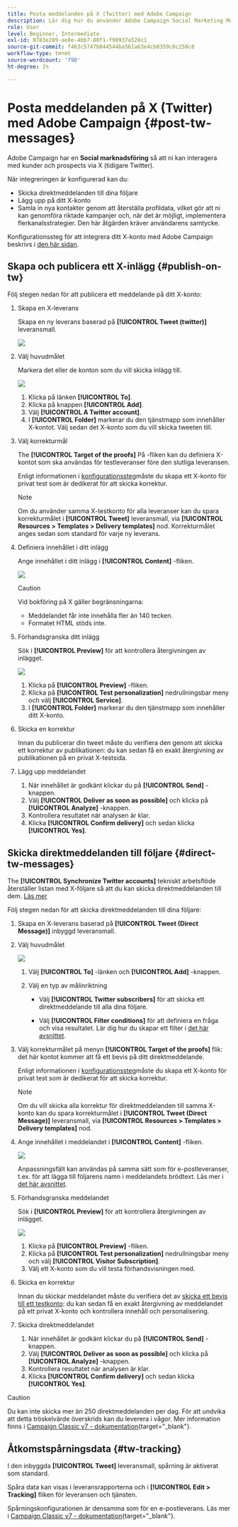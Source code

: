 ```yaml
---
title: Posta meddelanden på X (Twitter) med Adobe Campaign
description: Lär dig hur du använder Adobe Campaign Social Marketing Module för att skicka meddelanden på X (tidigare Twitter) och skicka direktmeddelanden till dina följare
role: User
level: Beginner, Intermediate
exl-id: 0783e289-ae8e-4bb7-80f1-f90937a528c1
source-git-commit: f463c5747b844544ba561a63e4cb0359c0c258c8
workflow-type: tm+mt
source-wordcount: '798'
ht-degree: 1%

---
```



# Posta meddelanden på X (Twitter) med Adobe Campaign {#post-tw-messages}

Adobe Campaign har en **Social marknadsföring** så att ni kan interagera med kunder och prospects via X (tidigare Twitter).

När integreringen är konfigurerad kan du:

* Skicka direktmeddelanden till dina följare
* Lägg upp på ditt X-konto
* Samla in nya kontakter genom att återställa profildata, vilket gör att ni kan genomföra riktade kampanjer och, när det är möjligt, implementera flerkanalsstrategier. Den här åtgärden kräver användarens samtycke.


Konfigurationssteg för att integrera ditt X-konto med Adobe Campaign beskrivs i [den här sidan](../connect/ac-tw.md).

## Skapa och publicera ett X-inlägg {#publish-on-tw}

Följ stegen nedan för att publicera ett meddelande på ditt X-konto:

1. Skapa en X-leverans

   Skapa en ny leverans baserad på **[!UICONTROL Tweet (twitter)]** leveransmall.

   ![](assets/tw-new-delivery.png)

1. Välj huvudmålet

   Markera det eller de konton som du vill skicka inlägg till.

   ![](assets/tw-define-target.png)

   1. Klicka på länken **[!UICONTROL To]**.
   1. Klicka på knappen **[!UICONTROL Add]**.
   1. Välj **[!UICONTROL A Twitter account]**.
   1. I **[!UICONTROL Folder]** markerar du den tjänstmapp som innehåller X-kontot. Välj sedan det X-konto som du vill skicka tweeten till.

1. Välj korrekturmål

   The **[!UICONTROL Target of the proofs]** På -fliken kan du definiera X-kontot som ska användas för testleveranser före den slutliga leveransen.

   Enligt informationen i [konfigurationssteg](../connect/ac-tw.md#tw-test-account)måste du skapa ett X-konto för privat test som är dedikerat för att skicka korrektur.

   >[!NOTE]
   >
   >Om du använder samma X-testkonto för alla leveranser kan du spara korrekturmålet i **[!UICONTROL Tweet]** leveransmall, via **[!UICONTROL Resources > Templates > Delivery templates]** nod. Korrekturmålet anges sedan som standard för varje ny leverans.

1. Definiera innehållet i ditt inlägg

   Ange innehållet i ditt inlägg i **[!UICONTROL Content]** -fliken.

   ![](assets/tw-delivery-content.png)

   >[!CAUTION]
   >
   >Vid bokföring på X gäller begränsningarna:
   >
   >* Meddelandet får inte innehålla fler än 140 tecken.
   >* Formatet HTML stöds inte.
   >

1. Förhandsgranska ditt inlägg

   Sök i **[!UICONTROL Preview]** för att kontrollera återgivningen av inlägget.

   ![](assets/tw-delivery-preview.png)

   1. Klicka på **[!UICONTROL Preview]** -fliken.
   1. Klicka på **[!UICONTROL Test personalization]** nedrullningsbar meny och välj **[!UICONTROL Service]**.
   1. I **[!UICONTROL Folder]** markerar du den tjänstmapp som innehåller ditt X-konto.

1. Skicka en korrektur

   Innan du publicerar din tweet måste du verifiera den genom att skicka ett korrektur av publikationen: du kan sedan få en exakt återgivning av publikationen på en privat X-testsida.

1. Lägg upp meddelandet

   1. När innehållet är godkänt klickar du på **[!UICONTROL Send]** -knappen.
   1. Välj **[!UICONTROL Deliver as soon as possible]** och klicka på **[!UICONTROL Analyze]** -knappen.
   1. Kontrollera resultatet när analysen är klar.
   1. Klicka **[!UICONTROL Confirm delivery]** och sedan klicka **[!UICONTROL Yes]**.

## Skicka direktmeddelanden till följare {#direct-tw-messages}

The **[!UICONTROL Synchronize Twitter accounts]** tekniskt arbetsflöde återställer listan med X-följare så att du kan skicka direktmeddelanden till dem. [Läs mer](../connect/ac-tw.md#synchro-tw-accounts)

Följ stegen nedan för att skicka direktmeddelanden till dina följare:

1. Skapa en X-leverans baserad på **[!UICONTROL Tweet (Direct Message)]** inbyggd leveransmall.

1. Välj huvudmålet

   ![](assets/tw-dm-define-target.png)

   1. Välj **[!UICONTROL To]** -länken och **[!UICONTROL Add]** -knappen.

   1. Välj en typ av målinriktning

      * Välj **[!UICONTROL Twitter subscribers]** för att skicka ett direktmeddelande till alla dina följare.

      * Välj **[!UICONTROL Filter conditions]** för att definiera en fråga och visa resultatet. Lär dig hur du skapar ett filter i [det här avsnittet](../audiences/create-filters.md#advanced-filters).

1. Välj korrekturmålet på menyn **[!UICONTROL Target of the proofs]** flik: det här kontot kommer att få ett bevis på ditt direktmeddelande.

   Enligt informationen i [konfigurationssteg](../connect/ac-tw.md#tw-test-account)måste du skapa ett X-konto för privat test som är dedikerat för att skicka korrektur.


   >[!NOTE]
   >
   >Om du vill skicka alla korrektur för direktmeddelanden till samma X-konto kan du spara korrekturmålet i **[!UICONTROL Tweet (Direct Message)]** leveransmall, via **[!UICONTROL Resources > Templates > Delivery templates]** nod.

1. Ange innehållet i meddelandet i **[!UICONTROL Content]** -fliken.

   ![](assets/tw-dm-content.png)

   Anpassningsfält kan användas på samma sätt som för e-postleveranser, t.ex. för att lägga till följarens namn i meddelandets brödtext. Läs mer i [det här avsnittet](../send/personalize.md).

1. Förhandsgranska meddelandet

   Sök i **[!UICONTROL Preview]** för att kontrollera återgivningen av inlägget.

   ![](assets/tw-dm-preview.png)

   1. Klicka på **[!UICONTROL Preview]** -fliken.
   1. Klicka på **[!UICONTROL Test personalization]** nedrullningsbar meny och välj **[!UICONTROL Visitor Subscription]**.
   1. Välj ett X-konto som du vill testa förhandsvisningen med.

1. Skicka en korrektur

   Innan du skickar meddelandet måste du verifiera det av [skicka ett bevis till ett testkonto](../send/preview-and-proof.md): du kan sedan få en exakt återgivning av meddelandet på ett privat X-konto och kontrollera innehåll och personalisering.

1. Skicka direktmeddelandet

   1. När innehållet är godkänt klickar du på **[!UICONTROL Send]** -knappen.
   1. Välj **[!UICONTROL Deliver as soon as possible]** och klicka på **[!UICONTROL Analyze]** -knappen.
   1. Kontrollera resultatet när analysen är klar.
   1. Klicka **[!UICONTROL Confirm delivery]** och sedan klicka **[!UICONTROL Yes]**.

>[!CAUTION]
>
>Du kan inte skicka mer än 250 direktmeddelanden per dag. För att undvika att detta tröskelvärde överskrids kan du leverera i vågor. Mer information finns i [Campaign Classic v7 - dokumentation](https://experienceleague.adobe.com/docs/campaign-classic/using/sending-messages/key-steps-when-creating-a-delivery/steps-sending-the-delivery.html#sending-using-multiple-waves){target="_blank"}.


## Åtkomstspårningsdata {#tw-tracking}

I den inbyggda **[!UICONTROL Tweet]** leveransmall, spårning är aktiverat som standard.

Spåra data kan visas i leveransrapporterna och i **[!UICONTROL Edit > Tracking]** fliken för leveransen och tjänsten.

Spårningskonfigurationen är densamma som för en e-postleverans. Läs mer i [Campaign Classic v7 - dokumentation](https://experienceleague.adobe.com/docs/campaign-classic/using/sending-messages/monitoring-deliveries/about-delivery-monitoring.html){target="_blank"}.

